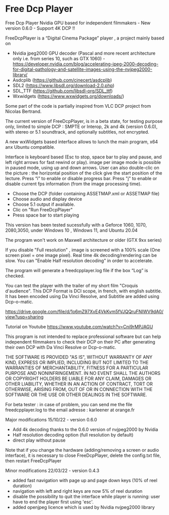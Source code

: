 # Free Dcp Player

Free Dcp Player Nvidia GPU based for independent filmmakers - New version 0.6.0 - Support 4K DCP !!

FreeDcpPlayer is a “Digital Cinema Package”  player ,  a project mainly based on
- Nvidia jpeg2000 GPU decoder (Pascal and more recent architecture only i.e. from series 10, such as GTX 1060) - https://developer.nvidia.com/blog/accelerating-jpeg-2000-decoding-for-digital-pathology-and-satellite-images-using-the-nvjpeg2000-library/
- Asdcplib (https://github.com/cinecert/asdcplib)
- SDL2 (https://www.libsdl.org/download-2.0.php)
- SDL_TTF (https://github.com/libsdl-org/SDL_ttf)
- Wxwidgets (https://www.wxwidgets.org/downloads/)

Some part of the code is partially inspired from VLC DCP project from Nicolas Bertrand.

The current version of FreeDcpPlayer,  is in a beta state, for testing purpose only, limited to simple DCP :
SMPTE or Interop, 2k and 4k (version 0.6.0), with stereo or 5.1 soundtrack, and optionally subtitles, not encrypted.

A new wxWidgets based interface allows to lunch the main program, x64 anx Ubuntu compatible.

Interface is keyboard based (Esc to stop, space bar to play and pause, and left right arrows for fast rewind or play). 
image per image mode is possible in paused mode, using up and down arrows.
User can also double-clic on the picture  : the horizontal position of the click give the start position of the lecture.
Press “i” to enable or disable progress bar.
Press "j" to enable or disable current fps information (from the image processing time).

- Choose the DCP (folder containing ASSETMAP.xml or ASSETMAP file)
- Choose audio and display device
- Choose 5.1 output if available.
- Clic on "Run FreeDcpPlayer"
- Press space bar to start playing

This version has been tested sucessfully with a Geforce 1060, 1070, 2080,3050, under Windows 10 , Windows 11, and Ubuntu 20.04

The program won't work on Maxwell architecture or older (GTX 9xx series)

If you disable "Full resolution" , image is screened with a 100% scale (One screen pixel = one image pixel).
Real time 4k decoding/rendering can be slow. You can "Enable Half resolution decoding" in order to accelerate.

The program will generate a freedcpplayer.log file if the box “Log” is checked.

You can test the player with the trailer of my short film "Croquis d'audience". 
This DCP Format is DCI scope, in french, with english subtitle.
It has been encoded using Da Vinci Resolve, and Subtitle are added using Dcp-o-matic.

https://drive.google.com/file/d/1o6mZ97XvE4VkKvm5fVJQQruFNIWV9dA0/view?usp=sharing

Tutorial on Youtube
https://www.youtube.com/watch?v=Cni9rMPJAGU


This program is not intended to replace professional software but can help independent filmmakers 
to check their DCP on their PC after generating their own DCP with Da Vinci Resolve or Dcp-o-matic.


THE SOFTWARE IS PROVIDED "AS IS", WITHOUT WARRANTY OF ANY KIND, EXPRESS OR IMPLIED, INCLUDING BUT NOT LIMITED TO THE WARRANTIES OF MERCHANTABILITY, FITNESS FOR A PARTICULAR PURPOSE AND NONINFRINGEMENT. IN NO EVENT SHALL THE AUTHORS OR COPYRIGHT HOLDERS BE LIABLE FOR ANY CLAIM, DAMAGES OR OTHER LIABILITY, WHETHER IN AN ACTION OF CONTRACT, TORT OR OTHERWISE, ARISING FROM, OUT OF OR IN CONNECTION WITH THE SOFTWARE OR THE USE OR OTHER DEALINGS IN THE SOFTWARE.

For beta tester : in case of problem, you can send me the file freedcpplayer.log to the email adresse  : karleener at orange.fr


Major modifications 15/10/22 - version 0.6.0
- Add 4k decoding thanks to the 0.6.0 version of nvjpeg2000 by Nvidia
- Half resolution decoding option (full resolution by default)
- direct play without pause

Note that if you change the hardware (adding/removing a screen or audio interface), it is necessary to close FreeDcpPlayer, delete the config.txt file, then restart FreeDcpPlayer


Minor modifications 22/03/22 - version 0.4.3
- added fast navigation with page up and page down keys (10% of reel duration)
- navigation with left and right keys are now 5% of reel duration
- disable the possibility to quit the interface while player is running: user have to end the player first using 'esc'.
- added openjpeg licence which is used by Nvidia nvjpeg2000 library
